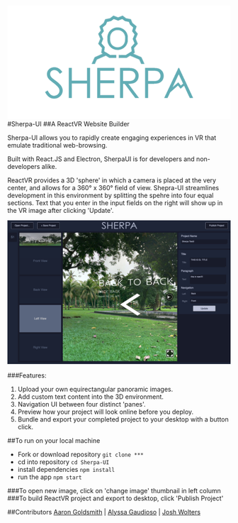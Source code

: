 
![screenshot](./assets/logo.png)
#Sherpa-UI 
##A ReactVR Website Builder

Sherpa-UI allows you to rapidly create engaging experiences in VR that emulate traditional web-browsing.  

Built with React.JS and Electron, SherpaUI is for developers and non-developers alike.

ReactVR provides a 3D 'sphere' in which a camera is placed at the very center, and allows for a 360° x 360° field of view.  Shepra-UI streamlines development in this environment by splitting the spehre into four equal sections.  Text that you enter in the input fields on the right will show up in the VR image after clicking 'Update'.

![screenshot](./assets/screenshot.png)

###Features:
1. Upload your own equirectangular panoramic images.
2. Add custom text content into the 3D environment.
3. Navigation UI between four distinct 'panes'.
4. Preview how your project will look online before you deploy.
5. Bundle and export your completed project to your desktop with a button click.

##To run on your local machine
* Fork or download repository `git clone *** `
* cd into repository `cd Sherpa-UI`
* install dependencies `npm install`
* run the app `npm start`

###To open new image, click on 'change image' thumbnail in left column
###To build ReactVR project and export to desktop, click 'Publish Project'


##Contributors
[Aaron Goldsmith](https://github.com/AaronGoldsmith1) | [Alyssa Gaudioso](https://github.com/alyssagaudioso) | [Josh Wolters](https://github.com/joshwolters12)  




 

